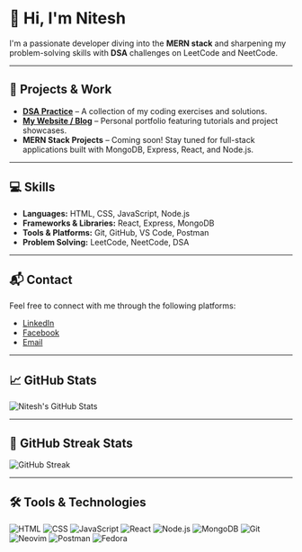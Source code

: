 # 👋 Hi, I'm Nitesh

I'm a passionate developer diving into the **MERN stack** and sharpening my problem-solving skills with **DSA** challenges on LeetCode and NeetCode.

---

## 🔗 Projects & Work

- **[DSA Practice](https://github.com/Nitesh0434/DSA-practice)** – A collection of my coding exercises and solutions.
- **[My Website / Blog](https://niteshkamat.com.np)** – Personal portfolio featuring tutorials and project showcases.
- **MERN Stack Projects** – Coming soon! Stay tuned for full-stack applications built with MongoDB, Express, React, and Node.js.

---

## 💻 Skills

- **Languages:** HTML, CSS, JavaScript, Node.js
- **Frameworks & Libraries:** React, Express, MongoDB
- **Tools & Platforms:** Git, GitHub, VS Code, Postman
- **Problem Solving:** LeetCode, NeetCode, DSA

---

## 📬 Contact

Feel free to connect with me through the following platforms:

- [LinkedIn](https://www.linkedin.com/in/nitesh-kamat-0aab83375)
- [Facebook](https://www.facebook.com/nitesh.kamat11)
- [Email](mailto:nitesh0434@gmail.com)

---

## 📈 GitHub Stats

![Nitesh's GitHub Stats](https://github-readme-stats.vercel.app/api?username=Nitesh0434&show_icons=true&hide=prs&count_private=true&theme=radical)

---

## 🧠 GitHub Streak Stats

![GitHub Streak](https://github-readme-streak-stats.herokuapp.com/?user=Nitesh0434&theme=radical)

---

## 🛠️ Tools & Technologies

![HTML](https://img.shields.io/badge/HTML-E34F26?style=for-the-badge&logo=html5&logoColor=white)
![CSS](https://img.shields.io/badge/CSS-1572B6?style=for-the-badge&logo=css3&logoColor=white)
![JavaScript](https://img.shields.io/badge/JavaScript-F7DF1E?style=for-the-badge&logo=javascript&logoColor=black)
![React](https://img.shields.io/badge/React-61DAFB?style=for-the-badge&logo=react&logoColor=black)
![Node.js](https://img.shields.io/badge/Node.js-339933?style=for-the-badge&logo=node.js&logoColor=white)
![MongoDB](https://img.shields.io/badge/MongoDB-47A248?style=for-the-badge&logo=mongodb&logoColor=white)
![Git](https://img.shields.io/badge/Git-F05032?style=for-the-badge&logo=git&logoColor=white)
![Neovim](https://img.shields.io/badge/Neovim-57A143?style=for-the-badge&logo=neovim&logoColor=white)
![Postman](https://img.shields.io/badge/Postman-FF6C37?style=for-the-badge&logo=postman&logoColor=white)
![Fedora](https://img.shields.io/badge/Fedora-294172?style=for-the-badge&logo=fedora&logoColor=white)






